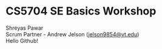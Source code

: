 # CS5704 SE Basics Workshop
Shreyas Pawar<br>
Scrum Partner - Andrew Jelson (jelson9854@vt.edu)<br>
Hello Github!
